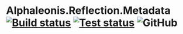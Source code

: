 # Alphaleonis.Reflection.Metadata [![Build status](https://ci.appveyor.com/api/projects/status/88ajelp6mybljm84/branch/master?svg=true)](https://ci.appveyor.com/project/alphaleonis/alphaleonis-reflection-metadata/branch/master) [![Test status](https://img.shields.io/appveyor/tests/alphaleonis/alphaleonis-reflection-metadata//master.svg)](https://ci.appveyor.com/project/alphaleonis/alphaleonis-reflection-metadata/build/tests) ![GitHub](https://img.shields.io/github/license/mashape/apistatus.svg?colorB=fedcba)

